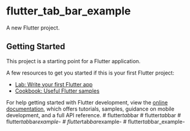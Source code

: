 # flutter_tab_bar_example

A new Flutter project.

## Getting Started

This project is a starting point for a Flutter application.

A few resources to get you started if this is your first Flutter project:

- [Lab: Write your first Flutter app](https://docs.flutter.dev/get-started/codelab)
- [Cookbook: Useful Flutter samples](https://docs.flutter.dev/cookbook)

For help getting started with Flutter development, view the
[online documentation](https://docs.flutter.dev/), which offers tutorials,
samples, guidance on mobile development, and a full API reference.
#   f l u t t e r _ t a b _ b a r  
 #   f l u t t e r _ t a b _ b a r  
 #   f l u t t e r _ t a b _ b a r _ e x a m p l e -  
 #   f l u t t e r _ t a b _ b a r _ e x a m p l e -  
 #   f l u t t e r _ t a b _ b a r _ e x a m p l e -  
 